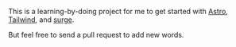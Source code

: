 This is a learning-by-doing project for me to get started with [Astro], [Tailwind], and [surge].

[Astro]: https://astro.build/
[Tailwind]: https://tailwindcss.com/
[surge]: https://surge.sh/

But feel free to send a pull request to add new words.
